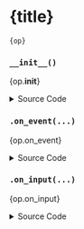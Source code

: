 # {title}

<!---
This file is auto-generated using:
node .scripts/generate-python-operator-doc.js
-->

```
{op}
```

### `__init__()`

{op.__init__}

<details>
  <summary>Source Code</summary>

```python
{op.__init__.source_code}
```

</details>

### `.on_event(...)`

{op.on_event}

<details>
  <summary>Source Code</summary>

```python

{op.on_event.source_code}
```

</details>


### `.on_input(...)`

{op.on_input}

<details>
  <summary>Source Code</summary>

```python

{op.on_input.source_code}
```

</details>



